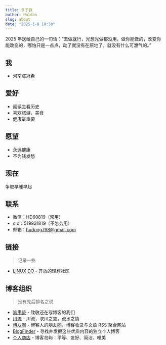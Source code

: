 ```yaml
---
title: 关于我
author: Holdon
slug: about
date: "2025-1-6 18:30"
---
```


2025 年送给自己的一句话：“去做就行，光想光做都没用。做你能做的，改变你能改变的，哪怕只是一点点，动了就没有在原地了，就没有什么可泄气的。”

## 我

- 河南陈冠希


## 爱好

- 阅读主看历史
- 喜欢旅游，美食
- 健康最重要

## 愿望

- 永远健康
- 不为钱发愁


## <span id="now">现在</span>

争取早睡早起

## 联系

- 微信：HD60819（常用）
- q q：519931819（不怎么用）
- 邮箱：hudong798@gmail.com

## 链接

> 记录一些

- [LINUX DO](https://linux.do/) - 开放的理想社区

## 博客组织

> 没有先后排名之说

- [笔墨迹](https://blogscn.fun/) - 致敬还在写博客的我们
- [川流](chuanliu.org) - 川流，取川之意，流水之情
- [博友圈](https://www.boyouquan.com/home) - 博客人的朋友圈，博客收录与文章 RSS 聚合网站
- [BlogFinder](https://bf.zzxworld.com/) - 寻找并发掘这些优质内容的独立个人博客
- [个人商店](https://storeweb.cn/) - 博客岛屿：平等、友好、简洁、唯美
